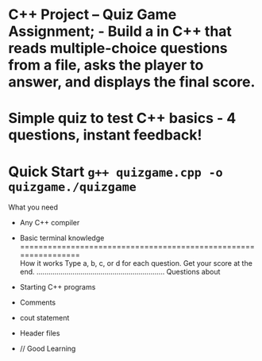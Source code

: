 C++ Project – Quiz Game Assignment; -
Build a in C++ that reads multiple-choice questions from a file, 
asks the player to answer, and displays the final score.
===============================================================
Simple quiz to test C++ basics - 4 questions, instant feedback!
===============================================================
Quick Start
```g++ quizgame.cpp -o quizgame./quizgame```
================================================================
What you need
- Any C++ compiler
- Basic terminal knowledge
================================================================  
How it works
Type a, b, c, or d for each question. 
Get your score at the end.
................................................................
Questions about
- Starting C++ programs
- Comments
- cout statement  
- Header files

- // Good Learning 
